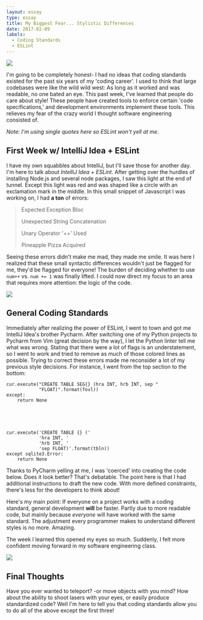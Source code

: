```yaml
---
layout: essay
type: essay
title: My Biggest Fear... Stylistic Differences
date: 2017-02-09
labels:
  - Coding Standards
  - ESLint
---
```


<img class="ui image" src="https://imgs.xkcd.com/comics/code_quality.png">

I'm going to be completely honest- I had no ideas that coding standards existed for the past six years of my 'coding career'. I used to think that large codebases were like the wild wild west: As long as it worked and was readable, no one bated an eye. This past week, I've learned that people do care about style! These people have created tools to enforce certain 'code specifications,' and development environments implement these tools. This relieves my fear of the crazy world I thought software engineering consisted of. 

_Note: I'm using single quotes here so ESLint won't yell at me._

## First Week w/ IntelliJ Idea + ESLint

I have my own squabbles about IntelliJ, but I'll save those for another day. I'm here to talk about _IntelliJ Idea + ESLint_. After getting over the hurdles of installing Node.js and several node packages, I saw this light at the end of tunnel. Except this light was red and was shaped like a circle with an exclamation mark in the middle. In this small snippet of Javascript I was working on, I had __a ton__ of errors: 

> Expected Exception Bloc
>
> Unexpected String Concatenation
>
> Unary Operator '++' Used
>
> Pineapple Pizza Acquired

Seeing these errors didn't make me mad, they made me smile. It was here I realized that these small syntactic differences wouldn't just be flagged for me, they'd be flagged for everyone! The burden of deciding whether to use `num++` vs. `num += 1` was finally lifted. I could now direct my focus to an area that requires more attention: the logic of the code.

<img class="ui image" src="http://courses.ics.hawaii.edu/ics314f16/morea/coding-standards/intellij-hellojavascript-eslint-error.png">

## General Coding Standards 	

Immediately after realizing the power of ESLint, I went to town and got me IntelliJ Idea's brother Pycharm. After switching one of my Python projects to Pycharm from Vim (great decision by the way), I let the Python linter tell me what was wrong. Stating that there were a lot of flags is an understatement, so I went to work and tried to remove as much of those colored lines as possible. Trying to correct these errors made me reconsider a lot of my previous style decisions. For instance, I went from the top section to the bottom:

	cur.execute("CREATE TABLE SEG{} (hra INT, hrb INT, sep "
				"FLOAT)".format(fovl))
	except:
		return None 


​	
--------------------------------------



	cur.execute('CREATE TABLE {} ('
				'hra INT, '
				'hrb INT, '
				'sep FLOAT)'.format(tbln))
	except sqlite3.Error:
		return None

Thanks to PyCharm yelling at me, I was 'coerced' into creating the code below. Does it look better? That's debatable. The point here is that I had additional instructions to draft the new code. With more defined constraints, there's less for the developers to think about!

Here's my main point: If everyone on a project works with a coding standard, general development **will** be faster. Partly due to more readable code, but mainly because _everyone_ will have worked with the same standard. The adjustment every programmer makes to understand different styles is no more. Amazing. 

The week I learned this opened my eyes so much. Suddenly, I felt more confident moving forward in my software engineering class. 

<img class="ui image" src="http://ak8.picdn.net/shutterstock/videos/5383328/thumb/2.jpg">

## Final Thoughts

Have you ever wanted to teleport? -or move objects with you mind? How about the ability to shoot lasers with your eyes, or easily produce standardized code? Well I'm here to tell you that coding standards allow you to do all of the above except the first three!
